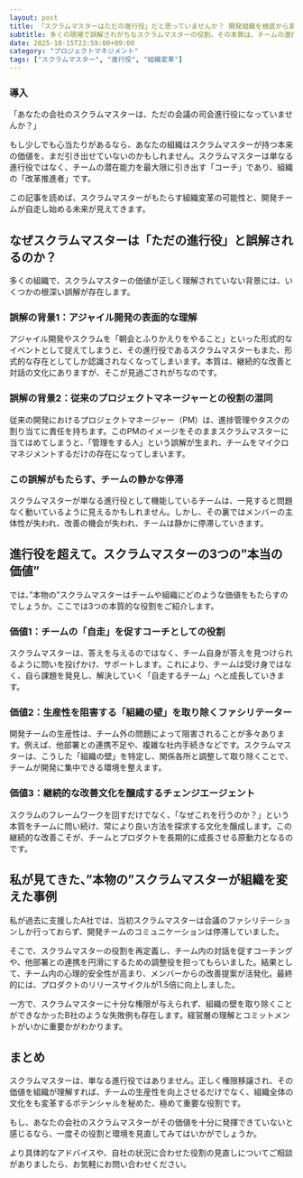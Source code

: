 ```yaml
---
layout: post
title: 「スクラムマスターはただの進行役」だと思っていませんか？ 開発組織を根底から変える”本当の価値”とは
subtitle: 多くの現場で誤解されがちなスクラムマスターの役割。その本質は、チームの潜在能力を最大限に引き出し、組織に変革をもたらすことです。
date: 2025-10-15T23:59:00+09:00
category: "プロジェクトマネジメント"
tags: ["スクラムマスター", "進行役", "組織変革"]
---
```


### 導入

「あなたの会社のスクラムマスターは、ただの会議の司会進行役になっていませんか？」

もし少しでも心当たりがあるなら、あなたの組織はスクラムマスターが持つ本来の価値を、まだ引き出せていないのかもしれません。スクラムマスターは単なる進行役ではなく、チームの潜在能力を最大限に引き出す「コーチ」であり、組織の「改革推進者」です。

この記事を読めば、スクラムマスターがもたらす組織変革の可能性と、開発チームが自走し始める未来が見えてきます。

## なぜスクラムマスターは「ただの進行役」と誤解されるのか？

多くの組織で、スクラムマスターの価値が正しく理解されていない背景には、いくつかの根深い誤解が存在します。

### 誤解の背景1：アジャイル開発の表面的な理解
アジャイル開発やスクラムを「朝会とふりかえりをやること」といった形式的なイベントとして捉えてしまうと、その進行役であるスクラムマスターもまた、形式的な存在としてしか認識されなくなってしまいます。本質は、継続的な改善と対話の文化にありますが、そこが見過ごされがちなのです。

### 誤解の背景2：従来のプロジェクトマネージャーとの役割の混同
従来の開発におけるプロジェクトマネージャー（PM）は、進捗管理やタスクの割り当てに責任を持ちます。このPMのイメージをそのままスクラムマスターに当てはめてしまうと、「管理をする人」という誤解が生まれ、チームをマイクロマネジメントするだけの存在になってしまいます。

### この誤解がもたらす、チームの静かな停滞
スクラムマスターが単なる進行役として機能しているチームは、一見すると問題なく動いているように見えるかもしれません。しかし、その裏ではメンバーの主体性が失われ、改善の機会が失われ、チームは静かに停滞していきます。

## 進行役を超えて。スクラムマスターの3つの”本当の価値”

では、”本物の”スクラムマスターはチームや組織にどのような価値をもたらすのでしょうか。ここでは3つの本質的な役割をご紹介します。

### 価値1：チームの「自走」を促すコーチとしての役割
スクラムマスターは、答えを与えるのではなく、チーム自身が答えを見つけられるように問いを投げかけ、サポートします。これにより、チームは受け身ではなく、自ら課題を発見し、解決していく「自走するチーム」へと成長していきます。

### 価値2：生産性を阻害する「組織の壁」を取り除くファシリテーター
開発チームの生産性は、チーム外の問題によって阻害されることが多々あります。例えば、他部署との連携不足や、複雑な社内手続きなどです。スクラムマスターは、こうした「組織の壁」を特定し、関係各所と調整して取り除くことで、チームが開発に集中できる環境を整えます。

### 価値3：継続的な改善文化を醸成するチェンジエージェント
スクラムのフレームワークを回すだけでなく、「なぜこれを行うのか？」という本質をチームに問い続け、常により良い方法を探求する文化を醸成します。この継続的な改善こそが、チームとプロダクトを長期的に成長させる原動力となるのです。

## 私が見てきた、”本物の”スクラムマスターが組織を変えた事例

私が過去に支援したA社では、当初スクラムマスターは会議のファシリテーションしか行っておらず、開発チームのコミュニケーションは停滞していました。

そこで、スクラムマスターの役割を再定義し、チーム内の対話を促すコーチングや、他部署との連携を円滑にするための調整役を担ってもらいました。結果として、チーム内の心理的安全性が高まり、メンバーからの改善提案が活発化。最終的には、プロダクトのリリースサイクルが1.5倍に向上しました。

一方で、スクラムマスターに十分な権限が与えられず、組織の壁を取り除くことができなかったB社のような失敗例も存在します。経営層の理解とコミットメントがいかに重要かがわかります。

## まとめ

スクラムマスターは、単なる進行役ではありません。正しく権限移譲され、その価値を組織が理解すれば、チームの生産性を向上させるだけでなく、組織全体の文化をも変革するポテンシャルを秘めた、極めて重要な役割です。

もし、あなたの会社のスクラムマスターがその価値を十分に発揮できていないと感じるなら、一度その役割と環境を見直してみてはいかがでしょうか。

より具体的なアドバイスや、自社の状況に合わせた役割の見直しについてご相談がありましたら、お気軽にお問い合わせください。
